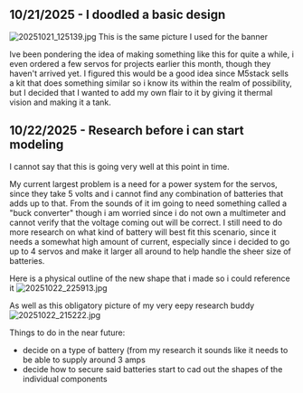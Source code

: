 <!--
  ===================    !!READ THIS NOTICE!!   ====================
  DO NOT edit this file manually. Your changes WILL BE OVERWRITTEN!
  This journal is auto generated and updated by Hack Club Blueprint.
  To edit this file, please edit your journal entries on Blueprint.
  ==================================================================
-->

## 10/21/2025 - I doodled a basic design  

![20251021_125139.jpg](https://blueprint.hackclub.com/user-attachments/blobs/proxy/eyJfcmFpbHMiOnsiZGF0YSI6NDA5OSwicHVyIjoiYmxvYl9pZCJ9fQ==--4064cb197fc4c315ae4974aaae9be246e890496b/20251021_125139.jpg)
This is the same picture I used for the banner

Ive been pondering the idea of making something like this for quite a while, i even ordered a few servos for projects earlier this month, though they haven't arrived yet. I figured this would be a good idea since M5stack sells a kit that does something similar so i know its within the realm of possibility, but I decided that I wanted to add my own flair to it by giving it thermal vision and making it a tank.  

## 10/22/2025 - Research before i can start modeling  

I cannot say that this is going very well at this point in time.

My current largest problem is a need for a power system for the servos, since they take 5 volts and i cannot find any combination of batteries that adds up to that. From the sounds of it im going to need something called a "buck converter" though i am worried since i do not own a multimeter and cannot verify that the voltage coming out will be correct. I still need to do more research on what kind of battery will best fit this scenario, since it needs a somewhat high amount of current, especially since i decided to go up to 4 servos and make it larger all around to help handle the sheer size of batteries.

Here is a physical outline of the new shape that i made so i could reference it
![20251022_225913.jpg](https://blueprint.hackclub.com/user-attachments/blobs/proxy/eyJfcmFpbHMiOnsiZGF0YSI6NDYyOSwicHVyIjoiYmxvYl9pZCJ9fQ==--bc377585a018ed900956513b2624753afd953043/20251022_225913.jpg)


As well as this obligatory picture of my very eepy research buddy
![20251022_215222.jpg](https://blueprint.hackclub.com/user-attachments/blobs/proxy/eyJfcmFpbHMiOnsiZGF0YSI6NDYyOCwicHVyIjoiYmxvYl9pZCJ9fQ==--16e2cd3a5a9a6da2df9486557cf1ea42002303ea/20251022_215222.jpg)

Things to do in the near future:

- decide on a type of battery (from my research it sounds like it needs to be able to supply around 3 amps
- decide how to secure said batteries
start to cad out the shapes of the individual components  

